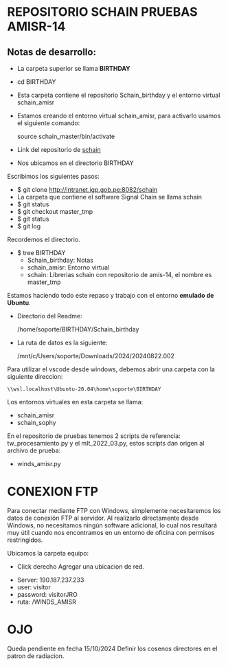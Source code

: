 # REPOSITORIO SCHAIN PRUEBAS AMISR-14


Notas de desarrollo:
---

* La carpeta superior se llama **BIRTHDAY**
* cd BIRTHDAY
* Esta carpeta contiene el repositorio Schain_birthday y el entorno virtual schain_amisr
* Estamos creando el entorno virtual schain_amisr, para activarlo usamos el siguiente comando:

	 source schain_master/bin/activate

* Link del repositorio de [schain](http://intranet.igp.gob.pe:8082/schain)
* Nos ubicamos en el directorio BIRTHDAY

Escribimos los siguientes pasos:

* $ git clone http://intranet.igp.gob.pe:8082/schain
* La carpeta que contiene el software Signal Chain se llama schain
* $ git status
* $ git checkout master_tmp
* $ git status
* $ git log

Recordemos el directorio.

* $ tree
 BIRTHDAY
  - Schain_birthday: Notas
  - schain_amisr: Entorno virtual
  - schain: Librerias schain con repositorio de amis-14, el nombre es master_tmp

Estamos haciendo todo este repaso y trabajo con el entorno **emulado de Ubuntu**.

 * Directorio del Readme: 

	/home/soporte/BIRTHDAY/Schain_birthday  

 * La ruta de datos es la siguiente:

	/mnt/c/Users/soporte/Downloads/2024/20240822.002

Para utilizar el vscode desde windows, debemos abrir una carpeta con la siguiente direccion:

	\\wsl.localhost\Ubuntu-20.04\home\soporte\BIRTHDAY


Los entornos virtuales en esta carpeta se llama:
 - schain_amisr
 - schain_sophy


En el repositorio de pruebas tenemos 2 scripts de referencia: tw_procesamiento.py y el mlt_2022_03.py, estos scripts
dan origen al archivo de prueba:

- winds_amisr.py

# **CONEXION FTP**

Para conectar mediante FTP con Windows, simplemente necesitaremos los datos de conexión FTP al servidor. Al realizarlo directamente desde Windows, no necesitamos ningún software adicional, lo cual nos resultará muy útil cuando nos encontramos en un entorno de oficina con permisos restringidos.

Ubicamos la carpeta equipo:
- Click derecho Agregar una ubicacion de red.

* Server: 190.187.237.233
* user: visitor
* password: visitorJRO
* ruta: /WINDS_AMISR

# **OJO**

Queda pendiente en fecha 15/10/2024
Definir los cosenos directores en el patron de radiacion.
